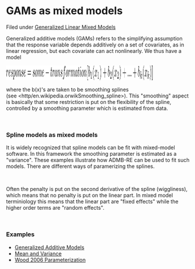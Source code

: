 #  GAMs as mixed models

Filed under [Generalized Linear Mixed Models][1]

Generalized additive models (GAMs) refers to the simplifying assumption that the response variable depends additively on a set of covariates, as in linear regression, but each covariate can act nonlinearly. We thus have a model 

<img src="./response.png" alt="Generalized additive models" width="400" height="40">

where the b(x)'s are taken to be smoothing splines (see <http/en.wikipedia.orwikSmoothing_spline>). This "smoothing" aspect is basically that some restriction is put on the flexibility of the spline, controlled by a smoothing parameter which is estimated from data.

 

### Spline models as mixed models

It is widely recognized that spline models can be fit with mixed-model software. In this framework the smoothing parameter is estimated as a "variance". These examples illustrate how ADMB-RE can be used to fit such models. There are different ways of paramerizing the splines.

 

Often the penalty is put on the second derivative of the spline (wiggliness), which means that no penalty is put on the linear part. In mixed model terminiology this means that the linear part are "fixed effects" while the higher order terms are "random effects".

 

### Examples
* [Generalized Additive Models][2]
* [Mean and Variance][3]
* [Wood 2006 Parameterization][4]


[1]: ./../
[2]: ./generalized-additive-models/
[3]: ./mean-and-variance/
[4]: ./wood-2006-parameterization/
